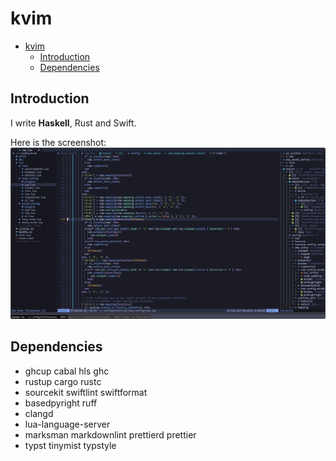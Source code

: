 # kvim

<!--toc:start-->

- [kvim](#kvim)
  - [Introduction](#introduction)
  - [Dependencies](#dependencies)
  <!--toc:end-->

## Introduction

I write **Haskell**, Rust and Swift.

Here is the screenshot:
![screenshot](./assets/screenshot.png)

## Dependencies

- ghcup cabal hls ghc
- rustup cargo rustc
- sourcekit swiftlint swiftformat
- basedpyright ruff
- clangd
- lua-language-server
- marksman markdownlint prettierd prettier
- typst tinymist typstyle
